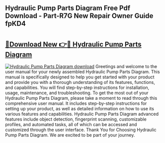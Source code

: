 ## Hydraulic Pump Parts Diagram Free Pdf Download - Part-R7G New Repair Owner Guide fpKD4

# <h2><a href="http://dfpdoko.blite.top/?on=Hydraulic+Pump+Parts+Diagram">🔗Download New 👉🔴 Hydraulic Pump Parts Diagram</a></h2>

[![Hydraulic Pump Parts Diagram download](https://i.imgur.com/lujVjoI.png)](http://dfpdoko.blite.top/?on=Hydraulic+Pump+Parts+Diagram)
Greetings and welcome to the user manual for your newly assembled Hydraulic Pump Parts Diagram. This manual is specifically designed to help you get started with your product and provide you with a thorough understanding of its features, functions, and capabilities. You will find step-by-step instructions for installation, usage, maintenance, and troubleshooting. To get the most out of your Hydraulic Pump Parts Diagram, please take a moment to read through this comprehensive user manual. It includes step-by-step instructions for setting up your product, as well as detailed information on how to use its various features and capabilities. Hydraulic Pump Parts Diagram advanced features include object detection, fingerprint scanning, customizable profiles, and automated tasks, all of which can be accessed and customized through the user interface. Thank You for Choosing Hydraulic Pump Parts Diagram. We are excited to be part of your journey.
